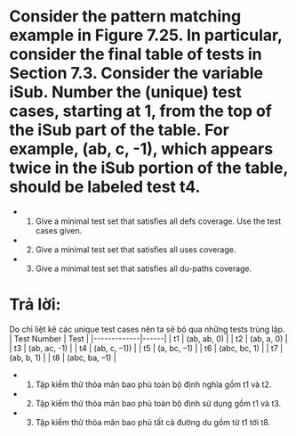 # Consider the pattern matching example in Figure 7.25. In particular, consider the final table of tests in Section 7.3. Consider the variable iSub. Number the (unique) test cases, starting at 1, from the top of the iSub part of the table. For example, (ab, c, -1), which appears twice in the iSub portion of the table, should be labeled test t4.
* 1. Give a minimal test set that satisfies all defs coverage. Use the test cases given.
* 2. Give a minimal test set that satisfies all uses coverage.
* 3. Give a minimal test set that satisfies all du-paths coverage.

# Trả lời:
Do chỉ liệt kê các unique test cases nên ta sẽ bỏ qua những tests trùng lặp.
| Test Number | Test |
|-------------|------|
| t1 | (ab, ab, 0) |
| t2 | (ab, a, 0) |
| t3 | (ab, ac, -1) |
| t4 | (ab, c, –1)) |
| t5 | (a, bc, –1) |
| t6 | (abc, bc, 1) |
| t7 | (ab, b, 1) |
| t8 | (abc, ba, –1) |

* 1. Tập kiểm thử thỏa mãn bao phủ toàn bộ định nghĩa gồm t1 và t2.

* 2. Tập kiểm thử thỏa mãn bao phủ toàn bộ định sử dụng gồm t1 và t3.

* 3. Tập kiểm thử thỏa mãn bao phủ tất cả đường du gồm từ t1 tới t8.